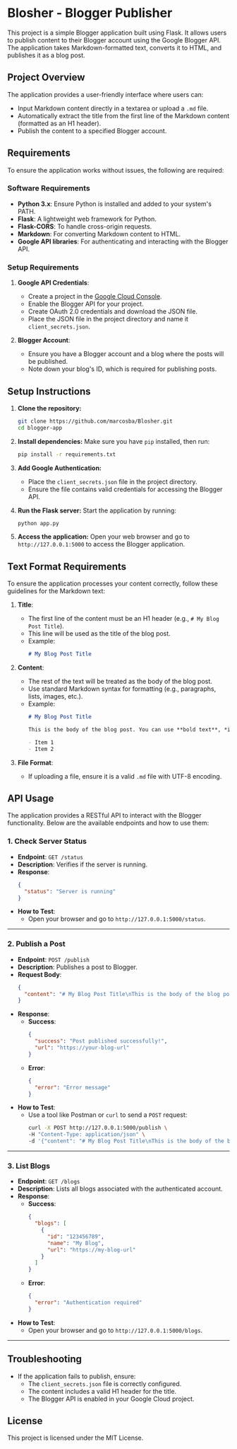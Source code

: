 # Blosher - Blogger Publisher

This project is a simple Blogger application built using Flask. It allows users to publish content to their Blogger account using the Google Blogger API. The application takes Markdown-formatted text, converts it to HTML, and publishes it as a blog post.

## Project Overview

The application provides a user-friendly interface where users can:
- Input Markdown content directly in a textarea or upload a `.md` file.
- Automatically extract the title from the first line of the Markdown content (formatted as an H1 header).
- Publish the content to a specified Blogger account.

## Requirements

To ensure the application works without issues, the following are required:

### Software Requirements
- **Python 3.x**: Ensure Python is installed and added to your system's PATH.
- **Flask**: A lightweight web framework for Python.
- **Flask-CORS**: To handle cross-origin requests.
- **Markdown**: For converting Markdown content to HTML.
- **Google API libraries**: For authenticating and interacting with the Blogger API.

### Setup Requirements
1. **Google API Credentials**:
   - Create a project in the [Google Cloud Console](https://console.cloud.google.com/).
   - Enable the Blogger API for your project.
   - Create OAuth 2.0 credentials and download the JSON file.
   - Place the JSON file in the project directory and name it `client_secrets.json`.

2. **Blogger Account**:
   - Ensure you have a Blogger account and a blog where the posts will be published.
   - Note down your blog's ID, which is required for publishing posts.

## Setup Instructions

1. **Clone the repository:**
   ```bash
   git clone https://github.com/marcosba/Blosher.git
   cd blogger-app
   ```

2. **Install dependencies:**
   Make sure you have `pip` installed, then run:
   ```bash
   pip install -r requirements.txt
   ```

3. **Add Google Authentication:**
   - Place the `client_secrets.json` file in the project directory.
   - Ensure the file contains valid credentials for accessing the Blogger API.

4. **Run the Flask server:**
   Start the application by running:
   ```bash
   python app.py
   ```

5. **Access the application:**
   Open your web browser and go to `http://127.0.0.1:5000` to access the Blogger application.

## Text Format Requirements

To ensure the application processes your content correctly, follow these guidelines for the Markdown text:

1. **Title**:
   - The first line of the content must be an H1 header (e.g., `# My Blog Post Title`).
   - This line will be used as the title of the blog post.
   - Example:
     ```markdown
     # My Blog Post Title
     ```

2. **Content**:
   - The rest of the text will be treated as the body of the blog post.
   - Use standard Markdown syntax for formatting (e.g., paragraphs, lists, images, etc.).
   - Example:
     ```markdown
     # My Blog Post Title

     This is the body of the blog post. You can use **bold text**, *italic text*, and other Markdown features.

     - Item 1
     - Item 2
     ```

3. **File Format**:
   - If uploading a file, ensure it is a valid `.md` file with UTF-8 encoding.

## API Usage

The application provides a RESTful API to interact with the Blogger functionality. Below are the available endpoints and how to use them:

### 1. **Check Server Status**
- **Endpoint**: `GET /status`
- **Description**: Verifies if the server is running.
- **Response**:
  ```json
  {
    "status": "Server is running"
  }
  ```
- **How to Test**:
  - Open your browser and go to `http://127.0.0.1:5000/status`.

---

### 2. **Publish a Post**
- **Endpoint**: `POST /publish`
- **Description**: Publishes a post to Blogger.
- **Request Body**:
  ```json
  {
    "content": "# My Blog Post Title\nThis is the body of the blog post."
  }
  ```
- **Response**:
  - **Success**:
    ```json
    {
      "success": "Post published successfully!",
      "url": "https://your-blog-url"
    }
    ```
  - **Error**:
    ```json
    {
      "error": "Error message"
    }
    ```
- **How to Test**:
  - Use a tool like Postman or `curl` to send a `POST` request:
    ```bash
    curl -X POST http://127.0.0.1:5000/publish \
    -H "Content-Type: application/json" \
    -d '{"content": "# My Blog Post Title\nThis is the body of the blog post."}'
    ```

---

### 3. **List Blogs**
- **Endpoint**: `GET /blogs`
- **Description**: Lists all blogs associated with the authenticated account.
- **Response**:
  - **Success**:
    ```json
    {
      "blogs": [
        {
          "id": "123456789",
          "name": "My Blog",
          "url": "https://my-blog-url"
        }
      ]
    }
    ```
  - **Error**:
    ```json
    {
      "error": "Authentication required"
    }
    ```
- **How to Test**:
  - Open your browser and go to `http://127.0.0.1:5000/blogs`.

---

## Troubleshooting

- If the application fails to publish, ensure:
  - The `client_secrets.json` file is correctly configured.
  - The content includes a valid H1 header for the title.
  - The Blogger API is enabled in your Google Cloud project.

## License

This project is licensed under the MIT License.
